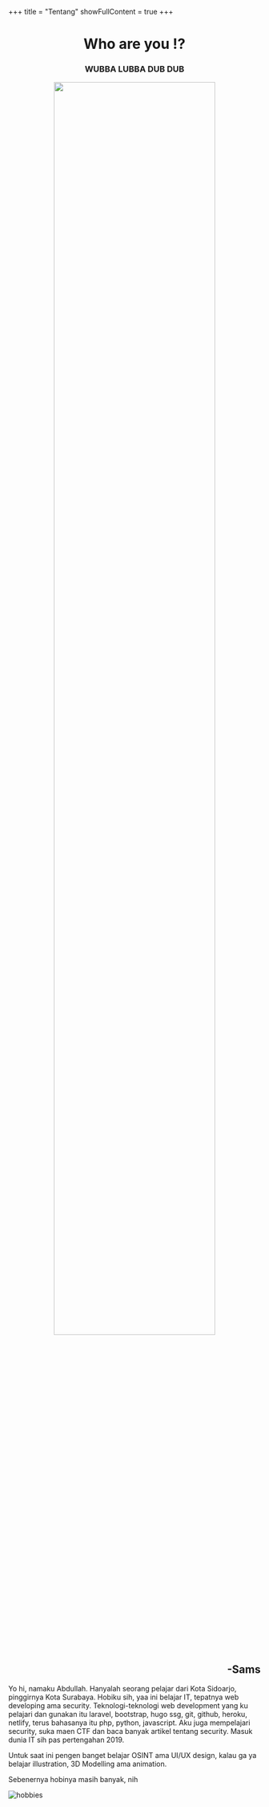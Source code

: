 +++
title = "Tentang"
showFullContent = true
+++

<h1 align=center ">Who are you ⁉️</h1>
<h3 align="center"> WUBBA LUBBA DUB DUB</h2>
<div align="center">
  <img width="80%" height="80%" src="/img/1517887314_1502946397_tumblr_oorm14Ceva1rbd7lgo1_400%20(1).gif">
</div>
<h2 align="right">-Sams</h2>

Yo hi, namaku Abdullah. 
Hanyalah seorang pelajar dari Kota Sidoarjo, pinggirnya Kota Surabaya. Hobiku sih, yaa ini belajar IT, tepatnya web developing ama security. Teknologi-teknologi web development yang ku pelajari dan gunakan itu laravel, bootstrap, hugo ssg, git, github, heroku, netlify, terus bahasanya itu php, python, javascript. Aku juga mempelajari security, suka maen CTF dan baca banyak artikel tentang security. Masuk dunia IT sih pas pertengahan 2019. 

Untuk saat ini pengen banget belajar OSINT ama UI/UX design, kalau ga ya belajar illustration, 3D Modelling ama animation. 

Sebenernya hobinya masih banyak, nih

![hobbies](/img/0.png)
